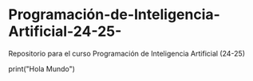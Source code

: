 # Programación-de-Inteligencia-Artificial-24-25-
Repositorio para el curso Programación de Inteligencia Artificial (24-25) 

print("Hola Mundo")
